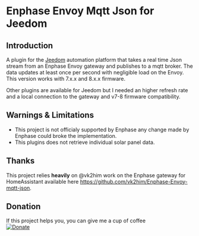 # Enphase Envoy Mqtt Json for Jeedom
## Introduction
A plugin for the [Jeedom](https://www.jeedom.com/) automation platform that takes a real time Json stream from an Enphase Envoy gateway and publishes to a mqtt broker. The data updates at least once per second with negligible load on the Envoy. This version works with 7.x.x and 8.x.x firmware.

Other plugins are available for Jeedom but I needed an higher refresh rate and a local connection to the gateway and v7-8 firmware compatibility.

## Warnings & Limitations
- This project is not officialy supported by Enphase any change made by Enphase could broke the implementation.
- This plugins does not retrieve individual solar panel data.

## Thanks
This project relies **heavily** on @vk2him work on the Enphase gateway for HomeAssistant available here https://github.com/vk2him/Enphase-Envoy-mqtt-json.

## Donation
If this project helps you, you can give me a cup of coffee<br/>
[![Donate](https://img.shields.io/badge/Donate-PayPal-green.svg)](https://paypal.me/richardperezfr)

